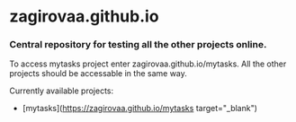# zagirovaa.github.io
### Central repository for testing all the other projects online.

To access mytasks project enter zagirovaa.github.io/mytasks. All the other projects should be accessable in the same way.

Currently available projects:
- [mytasks](https://zagirovaa.github.io/mytasks target="_blank")
